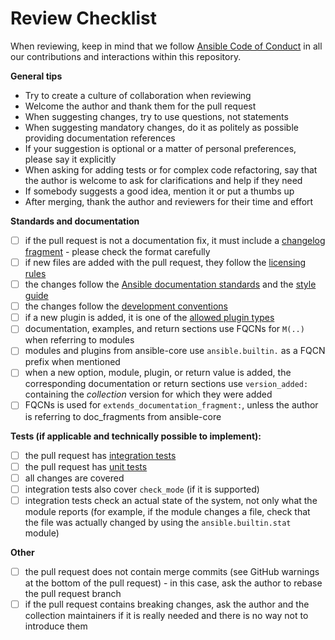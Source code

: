 # Review Checklist

When reviewing, keep in mind that we follow [Ansible Code of Conduct](https://docs.ansible.com/ansible/latest/community/code_of_conduct.html) in all our contributions and interactions within this repository.

**General tips**
- Try to create a culture of collaboration when reviewing
- Welcome the author and thank them for the pull request
- When suggesting changes, try to use questions, not statements
- When suggesting mandatory changes, do it as politely as possible providing documentation references
- If your suggestion is optional or a matter of personal preferences, please say it explicitly
- When asking for adding tests or for complex code refactoring, say that the author is welcome to ask for clarifications and help if they need
- If somebody suggests a good idea, mention it or put a thumbs up
- After merging, thank the author and reviewers for their time and effort

**Standards and documentation**
- [ ] if the pull request is not a documentation fix, it must include a [changelog fragment](https://docs.ansible.com/ansible/devel/community/development_process.html#creating-a-changelog-fragment) - please check the format carefully
- [ ] if new files are added with the pull request, they follow the [licensing rules](https://github.com/ansible-collections/overview/blob/main/collection_requirements.rst#licensing)
- [ ] the changes follow the [Ansible documentation standards](https://docs.ansible.com/ansible/devel/dev_guide/developing_modules_documenting.html) and the [style guide](https://docs.ansible.com/ansible/devel/dev_guide/style_guide/index.html#style-guide)
- [ ] the changes follow the [development conventions](https://docs.ansible.com/ansible/devel/dev_guide/developing_modules_best_practices.html)
- [ ] if a new plugin is added, it is one of the [allowed plugin types](https://github.com/ansible-collections/overview/blob/main/collection_requirements.rst#modules-plugins)
- [ ] documentation, examples, and return sections use FQCNs for `M(..)` when referring to modules
- [ ] modules and plugins from ansible-core use `ansible.builtin.` as a FQCN prefix when mentioned
- [ ] when a new option, module, plugin, or return value is added, the corresponding documentation or return sections use `version_added:` containing the *collection* version for which they were added
- [ ] FQCNs is used for `extends_documentation_fragment:`, unless the author is referring to doc_fragments from ansible-core

**Tests (if applicable and technically possible to implement):** 
- [ ] the pull request has [integration tests](https://docs.ansible.com/ansible/devel/dev_guide/testing_integration.html)
- [ ] the pull request has [unit tests](https://docs.ansible.com/ansible/devel/dev_guide/testing_units.html)
- [ ] all changes are covered
- [ ] integration tests also cover `check_mode` (if it is supported)
- [ ] integration tests check an actual state of the system, not only what the module reports (for example, if the module changes a file, check that the file was actually changed by using the `ansible.builtin.stat` module)

**Other**
- [ ] the pull request does not contain merge commits (see GitHub warnings at the bottom of the pull request) - in this case, ask the author to rebase the pull request branch
- [ ] if the pull request contains breaking changes, ask the author and the collection maintainers if it is really needed and there is no way not to introduce them
